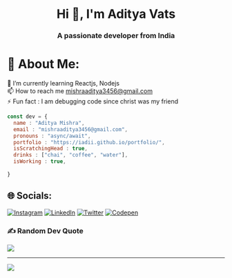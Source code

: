 <h1 align="center">Hi 👋, I'm Aditya Vats</h1>
<h3 align="center">A passionate developer from India</h3>

# 💫 About Me:
🌱 I’m currently learning Reactjs, Nodejs <br>📫 How to reach me mishraaditya3456@gmail.com<br>⚡ Fun fact : I am debugging code since christ was my friend
```javascript
const dev = {
  name : "Aditya Mishra",
  email : "mishraaditya3456@gmail.com",
  pronouns : "async/await",
  portfolio : "https://iadii.github.io/portfolio/",
  isScratchingHead : true,
  drinks : ["chai", "coffee", "water"],
  isWorking : true,
  
}
```

## 🌐 Socials:
[![Instagram](https://img.shields.io/badge/Instagram-%23E4405F.svg?logo=Instagram&logoColor=white)](https://instagram.com/iadii_) [![LinkedIn](https://img.shields.io/badge/LinkedIn-%230077B5.svg?logo=linkedin&logoColor=white)](https://linkedin.com/in/https://www.linkedin.com/in/aditya-mishra-58722b110/) [![Twitter](https://img.shields.io/badge/Twitter-%231DA1F2.svg?logo=Twitter&logoColor=white)](https://twitter.com/iadii_) [![Codepen](https://img.shields.io/badge/Codepen-000000?style=for-the-badge&logo=codepen&logoColor=white)](https://codepen.io/iadii) 



### ✍️ Random Dev Quote
![](https://quotes-github-readme.vercel.app/api?type=horizontal&theme=tokyonight)




---
[![](https://visitcount.itsvg.in/api?id=iadii&icon=0&color=0)](https://visitcount.itsvg.in)

